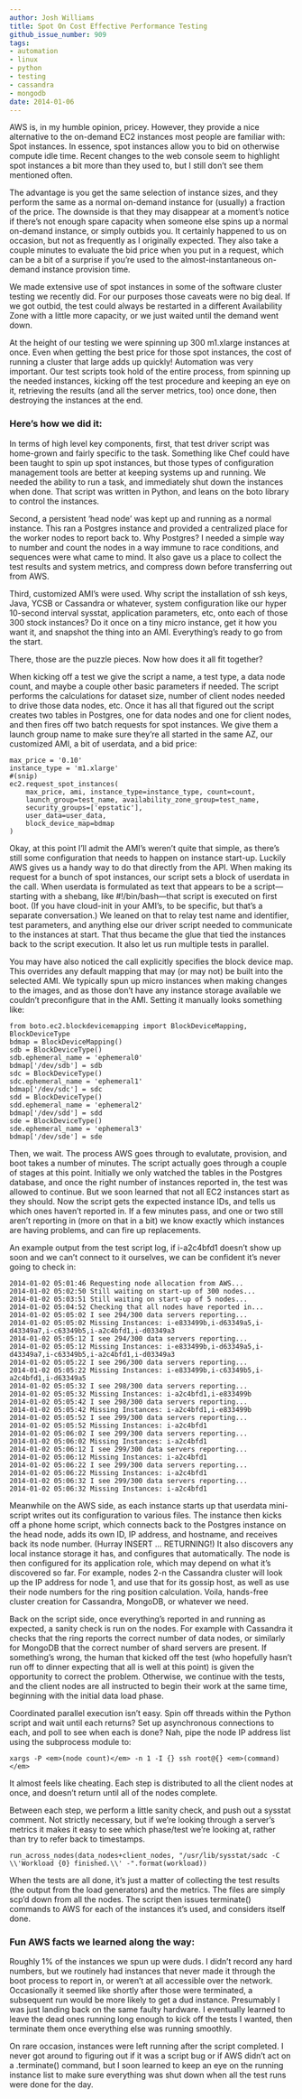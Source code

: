 ```yaml
---
author: Josh Williams
title: Spot On Cost Effective Performance Testing
github_issue_number: 909
tags:
- automation
- linux
- python
- testing
- cassandra
- mongodb
date: 2014-01-06
---
```


AWS is, in my humble opinion, pricey. However, they provide a nice alternative to the on-demand EC2 instances most people are familiar with: Spot instances. In essence, spot instances allow you to bid on otherwise compute idle time. Recent changes to the web console seem to highlight spot instances a bit more than they used to, but I still don’t see them mentioned often.

The advantage is you get the same selection of instance sizes, and they perform the same as a normal on-demand instance for (usually) a fraction of the price. The downside is that they may disappear at a moment’s notice if there’s not enough spare capacity when someone else spins up a normal on-demand instance, or simply outbids you. It certainly happened to us on occasion, but not as frequently as I originally expected. They also take a couple minutes to evaluate the bid price when you put in a request, which can be a bit of a surprise if you’re used to the almost-instantaneous on-demand instance provision time.

We made extensive use of spot instances in some of the software cluster testing we recently did. For our purposes those caveats were no big deal. If we got outbid, the test could always be restarted in a different Availability Zone with a little more capacity, or we just waited until the demand went down.

At the height of our testing we were spinning up 300 m1.xlarge instances at once. Even when getting the best price for those spot instances, the cost of running a cluster that large adds up quickly! Automation was very important. Our test scripts took hold of the entire process, from spinning up the needed instances, kicking off the test procedure and keeping an eye on it, retrieving the results (and all the server metrics, too) once done, then destroying the instances at the end.

### Here’s how we did it:

In terms of high level key components, first, that test driver script was home-grown and fairly specific to the task. Something like Chef could have been taught to spin up spot instances, but those types of configuration management tools are better at keeping systems up and running. We needed the ability to run a task, and immediately shut down the instances when done. That script was written in Python, and leans on the boto library to control the instances.

Second, a persistent ‘head node’ was kept up and running as a normal instance. This ran a Postgres instance and provided a centralized place for the worker nodes to report back to. Why Postgres?  I needed a simple way to number and count the nodes in a way immune to race conditions, and sequences were what came to mind. It also gave us a place to collect the test results and system metrics, and compress down before transferring out from AWS.

Third, customized AMI’s were used. Why script the installation of ssh keys, Java, YCSB or Cassandra or whatever, system configuration like our hyper 10-second interval sysstat, application parameters, etc, onto each of those 300 stock instances?  Do it once on a tiny micro instance, get it how you want it, and snapshot the thing into an AMI. Everything’s ready to go from the start.

There, those are the puzzle pieces. Now how does it all fit together?

When kicking off a test we give the script a name, a test type, a data node count, and maybe a couple other basic parameters if needed. The script performs the calculations for dataset size, number of client nodes needed to drive those data nodes, etc. Once it has all that figured out the script creates two tables in Postgres, one for data nodes and one for client nodes, and then fires off two batch requests for spot instances. We give them a launch group name to make sure they’re all started in the same AZ, our customized AMI, a bit of userdata, and a bid price:

```
max_price = '0.10'
instance_type = 'm1.xlarge'
#(snip)
ec2.request_spot_instances(
    max_price, ami, instance_type=instance_type, count=count,
    launch_group=test_name, availability_zone_group=test_name,
    security_groups=['epstatic'],
    user_data=user_data,
    block_device_map=bdmap
)
```

Okay, at this point I’ll admit the AMI’s weren’t quite that simple, as there’s still some configuration that needs to happen on instance start-up. Luckily AWS gives us a handy way to do that directly from the API. When making its request for a bunch of spot instances, our script sets a block of userdata in the call. When userdata is formulated as text that appears to be a script—​starting with a shebang, like #!/bin/bash—​that script is executed on first boot. (If you have cloud-init in your AMI’s, to be specific, but that’s a separate conversation.)  We leaned on that to relay test name and identifier, test parameters, and anything else our driver script needed to communicate to the instances at start. That thus became the glue that tied the instances back to the script execution. It also let us run multiple tests in parallel.

You may have also noticed the call explicitly specifies the block device map. This overrides any default mapping that may (or may not) be built into the selected AMI. We typically spun up micro instances when making changes to the images, and as those don’t have any instance storage available we couldn’t preconfigure that in the AMI. Setting it manually looks something like:

```
from boto.ec2.blockdevicemapping import BlockDeviceMapping, BlockDeviceType
bdmap = BlockDeviceMapping()
sdb = BlockDeviceType()
sdb.ephemeral_name = 'ephemeral0'
bdmap['/dev/sdb'] = sdb
sdc = BlockDeviceType()
sdc.ephemeral_name = 'ephemeral1'
bdmap['/dev/sdc'] = sdc
sdd = BlockDeviceType()
sdd.ephemeral_name = 'ephemeral2'
bdmap['/dev/sdd'] = sdd
sde = BlockDeviceType()
sde.ephemeral_name = 'ephemeral3'
bdmap['/dev/sde'] = sde
```

Then, we wait. The process AWS goes through to evalutate, provision, and boot takes a number of minutes. The script actually goes through a couple of stages at this point. Initially we only watched the tables in the Postgres database, and once the right number of instances reported in, the test was allowed to continue. But we soon learned that not all EC2 instances start as they should. Now the script gets the expected instance IDs, and tells us which ones haven’t reported in. If a few minutes pass, and one or two still aren’t reporting in (more on that in a bit) we know exactly which instances are having problems, and can fire up replacements.

An example output from the test script log, if i-a2c4bfd1 doesn’t show up soon and we can’t connect to it ourselves, we can be confident it’s never going to check in:

```
2014-01-02 05:01:46 Requesting node allocation from AWS...
2014-01-02 05:02:50 Still waiting on start-up of 300 nodes...
2014-01-02 05:03:51 Still waiting on start-up of 5 nodes...
2014-01-02 05:04:52 Checking that all nodes have reported in...
2014-01-02 05:05:02 I see 294/300 data servers reporting...
2014-01-02 05:05:02 Missing Instances: i-e833499b,i-d63349a5,i-d43349a7,i-c63349b5,i-a2c4bfd1,i-d03349a3
2014-01-02 05:05:12 I see 294/300 data servers reporting...
2014-01-02 05:05:12 Missing Instances: i-e833499b,i-d63349a5,i-d43349a7,i-c63349b5,i-a2c4bfd1,i-d03349a3
2014-01-02 05:05:22 I see 296/300 data servers reporting...
2014-01-02 05:05:22 Missing Instances: i-e833499b,i-c63349b5,i-a2c4bfd1,i-d63349a5
2014-01-02 05:05:32 I see 298/300 data servers reporting...
2014-01-02 05:05:32 Missing Instances: i-a2c4bfd1,i-e833499b
2014-01-02 05:05:42 I see 298/300 data servers reporting...
2014-01-02 05:05:42 Missing Instances: i-a2c4bfd1,i-e833499b
2014-01-02 05:05:52 I see 299/300 data servers reporting...
2014-01-02 05:05:52 Missing Instances: i-a2c4bfd1
2014-01-02 05:06:02 I see 299/300 data servers reporting...
2014-01-02 05:06:02 Missing Instances: i-a2c4bfd1
2014-01-02 05:06:12 I see 299/300 data servers reporting...
2014-01-02 05:06:12 Missing Instances: i-a2c4bfd1
2014-01-02 05:06:22 I see 299/300 data servers reporting...
2014-01-02 05:06:22 Missing Instances: i-a2c4bfd1
2014-01-02 05:06:32 I see 299/300 data servers reporting...
2014-01-02 05:06:32 Missing Instances: i-a2c4bfd1
```

Meanwhile on the AWS side, as each instance starts up that userdata mini-script writes out its configuration to various files. The instance then kicks off a phone home script, which connects back to the Postgres instance on the head node, adds its own ID, IP address, and hostname, and receives back its node number. (Hurray INSERT ... RETURNING!)  It also discovers any local instance storage it has, and configures that automatically. The node is then configured for its application role, which may depend on what it’s discovered so far. For example, nodes 2-n the Cassandra cluster will look up the IP address for node 1, and use that for its gossip host, as well as use their node numbers for the ring position calculation. Voila, hands-free cluster creation for Cassandra, MongoDB, or whatever we need.

Back on the script side, once everything’s reported in and running as expected, a sanity check is run on the nodes. For example with Cassandra it checks that the ring reports the correct number of data nodes, or similarly for MongoDB that the correct number of shard servers are present. If something’s wrong, the human that kicked off the test (who hopefully hasn’t run off to dinner expecting that all is well at this point) is given the opportunity to correct the problem. Otherwise, we continue with the tests, and the client nodes are all instructed to begin their work at the same time, beginning with the initial data load phase.

Coordinated parallel execution isn’t easy. Spin off threads within the Python script and wait until each returns?  Set up asynchronous connections to each, and poll to see when each is done?  Nah, pipe the node IP address list using the subprocess module to:

```
xargs -P <em>(node count)</em> -n 1 -I {} ssh root@{} <em>(command)</em>
```

It almost feels like cheating. Each step is distributed to all the client nodes at once, and doesn’t return until all of the nodes complete.

Between each step, we perform a little sanity check, and push out a sysstat comment. Not strictly necessary, but if we’re looking through a server’s metrics it makes it easy to see which phase/test we’re looking at, rather than try to refer back to timestamps.

```plain
run_across_nodes(data_nodes+client_nodes, "/usr/lib/sysstat/sadc -C \\'Workload {0} finished.\\' -".format(workload))
```

When the tests are all done, it’s just a matter of collecting the test results (the output from the load generators) and the metrics. The files are simply scp’d down from all the nodes. The script then issues terminate() commands to AWS for each of the instances it’s used, and considers itself done.

### Fun AWS facts we learned along the way:

Roughly 1% of the instances we spun up were duds. I didn’t record any hard numbers, but we routinely had instances that never made it through the boot process to report in, or weren’t at all accessible over the network. Occasionally it seemed like shortly after those were terminated, a subsequent run would be more likely to get a dud instance. Presumably I was just landing back on the same faulty hardware. I eventually learned to leave the dead ones running long enough to kick off the tests I wanted, then terminate them once everything else was running smoothly.

On rare occasion, instances were left running after the script completed. I never got around to figuring out if it was a script bug or if AWS didn’t act on a .terminate() command, but I soon learned to keep an eye on the running instance list to make sure everything was shut down when all the test runs were done for the day.
